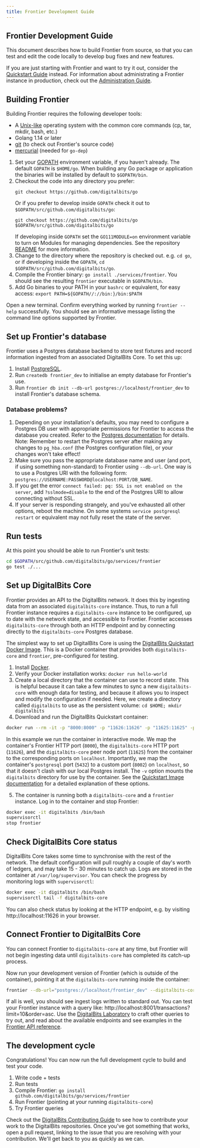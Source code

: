 ```yaml
---
title: Frontier Development Guide
---
```

## Frontier Development Guide

This document describes how to build Frontier from source, so that you can test and edit the code locally to develop bug fixes and new features.

If you are just starting with Frontier and want to try it out, consider the [Quickstart Guide](quickstart.md) instead. For information about administrating a Frontier instance in production, check out the [Administration Guide](admin.md).

## Building Frontier
Building Frontier requires the following developer tools:

- A [Unix-like](https://en.wikipedia.org/wiki/Unix-like) operating system with the common core commands (cp, tar, mkdir, bash, etc.)
- Golang 1.14 or later
- [git](https://git-scm.com/) (to check out Frontier's source code)
- [mercurial](https://www.mercurial-scm.org/) (needed for `go-dep`)

1. Set your [GOPATH](https://github.com/golang/go/wiki/GOPATH) environment variable, if you haven't already. The default `GOPATH` is `$HOME/go`. When building any Go package or application the binaries will be installed by default to `$GOPATH/bin`.
2. Checkout the code into any directory you prefer:
   ```
   git checkout https://github.com/digitalbits/go
   ```
   Or if you prefer to develop inside `GOPATH` check it out to `$GOPATH/src/github.com/digitalbits/go`:
   ```
   git checkout https://github.com/digitalbits/go $GOPATH/src/github.com/digitalbits/go
   ```
   If developing inside `GOPATH` set the `GO111MODULE=on` environment variable to turn on Modules for managing dependencies. See the repository [README](../../../../README.md#dependencies) for more information.
3. Change to the directory where the repository is checked out. e.g. `cd go`, or if developing inside the `GOPATH`, `cd $GOPATH/src/github.com/digitalbits/go`.
4. Compile the Frontier binary: `go install ./services/frontier`. You should see the resulting `frontier` executable in `$GOPATH/bin`.
5. Add Go binaries to your PATH in your `bashrc` or equivalent, for easy access: `export PATH=${GOPATH//://bin:}/bin:$PATH`

Open a new terminal. Confirm everything worked by running `frontier --help` successfully. You should see an informative message listing the command line options supported by Frontier.

## Set up Frontier's database
Frontier uses a Postgres database backend to store test fixtures and record information ingested from an associated DigitalBits Core. To set this up:
1. Install [PostgreSQL](https://www.postgresql.org/).
2. Run `createdb frontier_dev` to initialise an empty database for Frontier's use.
3. Run `frontier db init --db-url postgres://localhost/frontier_dev` to install Frontier's database schema.

### Database problems?
1. Depending on your installation's defaults, you may need to configure a Postgres DB user with appropriate permissions for Frontier to access the database you created. Refer to the [Postgres documentation](https://www.postgresql.org/docs/current/sql-createuser.html) for details. Note: Remember to restart the Postgres server after making any changes to `pg_hba.conf` (the Postgres configuration file), or your changes won't take effect!
2. Make sure you pass the appropriate database name and user (and port, if using something non-standard) to Frontier using `--db-url`. One way is to use a Postgres URI with the following form: `postgres://USERNAME:PASSWORD@localhost:PORT/DB_NAME`.
3. If you get the error `connect failed: pq: SSL is not enabled on the server`, add `?sslmode=disable` to the end of the Postgres URI to allow connecting without SSL.
4. If your server is responding strangely, and you've exhausted all other options, reboot the machine. On some systems `service postgresql restart` or equivalent may not fully reset the state of the server.

## Run tests
At this point you should be able to run Frontier's unit tests:
```bash
cd $GOPATH/src/github.com/digitalbits/go/services/frontier
go test ./...
```

## Set up DigitalBits Core
Frontier provides an API to the DigitalBits network. It does this by ingesting data from an associated `digitalbits-core` instance. Thus, to run a full Frontier instance requires a `digitalbits-core` instance to be configured, up to date with the network state, and accessible to Frontier. Frontier accesses `digitalbits-core` through both an HTTP endpoint and by connecting directly to the `digitalbits-core` Postgres database.

The simplest way to set up DigitalBits Core is using the [DigitalBits Quickstart Docker Image](https://github.com/digitalbits/docker-digitalbits-core-frontier). This is a Docker container that provides both `digitalbits-core` and `frontier`, pre-configured for testing.

1. Install [Docker](https://www.docker.com/get-started).
2. Verify your Docker installation works: `docker run hello-world`
3. Create a local directory that the container can use to record state. This is helpful because it can take a few minutes to sync a new `digitalbits-core` with enough data for testing, and because it allows you to inspect and modify the configuration if needed. Here, we create a directory called `digitalbits` to use as the persistent volume: `cd $HOME; mkdir digitalbits`
4. Download and run the DigitalBits Quickstart container:

```bash
docker run --rm -it -p "8000:8000" -p "11626:11626" -p "11625:11625" -p"8002:5432" -v $HOME/digitalbits:/opt/digitalbits --name digitalbits digitalbits/quickstart --testnet
```

In this example we run the container in interactive mode. We map the container's Frontier HTTP port (`8000`), the `digitalbits-core` HTTP port (`11626`), and the `digitalbits-core` peer node port (`11625`) from the container to the corresponding ports on `localhost`. Importantly, we map the container's `postgresql` port (`5432`) to a custom port (`8002`) on `localhost`, so that it doesn't clash with our local Postgres install.
The `-v` option mounts the `digitalbits` directory for use by the container. See the [Quickstart Image documentation](https://github.com/digitalbits/docker-digitalbits-core-frontier) for a detailed explanation of these options.

5. The container is running both a `digitalbits-core` and a `frontier` instance. Log in to the container and stop Frontier:
```bash
docker exec -it digitalbits /bin/bash
supervisorctl
stop frontier
```

## Check DigitalBits Core status
DigitalBits Core takes some time to synchronise with the rest of the network. The default configuration will pull roughly a couple of day's worth of ledgers, and may take 15 - 30 minutes to catch up. Logs are stored in the container at `/var/log/supervisor`. You can check the progress by monitoring logs with `supervisorctl`:
```bash
docker exec -it digitalbits /bin/bash
supervisorctl tail -f digitalbits-core
```

You can also check status by looking at the HTTP endpoint, e.g. by visiting http://localhost:11626 in your browser.

## Connect Frontier to DigitalBits Core
You can connect Frontier to `digitalbits-core` at any time, but Frontier will not begin ingesting data until `digitalbits-core` has completed its catch-up process.

Now run your development version of Frontier (which is outside of the container), pointing it at the `digitalbits-core` running inside the container:

```bash
frontier --db-url="postgres://localhost/frontier_dev" --digitalbits-core-db-url="postgres://digitalbits:postgres@localhost:8002/core" --digitalbits-core-url="http://localhost:11626" --port 8001 --network-passphrase "Test SDF Network ; September 2015" --ingest
```

If all is well, you should see ingest logs written to standard out. You can test your Frontier instance with a query like: http://localhost:8001/transactions?limit=10&order=asc. Use the [DigitalBits Laboratory](https://developers.digitalbits.io/lab/) to craft other queries to try out,
and read about the available endpoints and see examples in the [Frontier API reference](./readme.md).

## The development cycle
Congratulations! You can now run the full development cycle to build and test your code.
1. Write code + tests
2. Run tests
3. Compile Frontier: `go install github.com/digitalbits/go/services/frontier`
4. Run Frontier (pointing at your running `digitalbits-core`)
5. Try Frontier queries

Check out the [DigitalBits Contributing Guide](https://github.com/digitalbits/docs/blob/master/CONTRIBUTING.md) to see how to contribute your work to the DigitalBits repositories. Once you've got something that works, open a pull request, linking to the issue that you are resolving with your contribution. We'll get back to you as quickly as we can.
